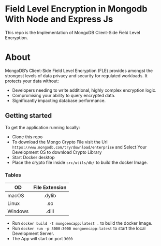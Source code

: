 # Field Level Encryption in Mongodb With Node and Express Js

This repo is the Implementation of MongoDB Client-Side Field Level Encryption.

# About

MongoDB’s Client-Side Field Level Encryption (FLE) provides amongst the strongest levels of data privacy and security for regulated workloads. It protects your data without:

- Developers needing to write additional, highly complex encryption logic.
- Compromising your ability to query encrypted data.
- Significantly impacting database performance.

## Getting started

To get the application running locally:

- Clone this repo
- To download the Mongo Crypto File visit the Url ```https://www.mongodb.com/try/download/enterprise``` and Select Your Development OS to download Crypto Library
- Start Docker desktop
- Place the crypto file inside `src/utils/db/` to build the docker Image.

### Tables

|  OD           | File Extension|
| ------------- |:-------------:|
| macOS         | .dylib        |
| Linux         | .so           |
| Windows       | .dill         |

- Run `docker build -t mongoencapp:latest .` to build the docker Image.
- Run `docker run -p 3000:3000 mongoencapp:latest` to start the local Development Server.
- The App will start on port ```3000```
